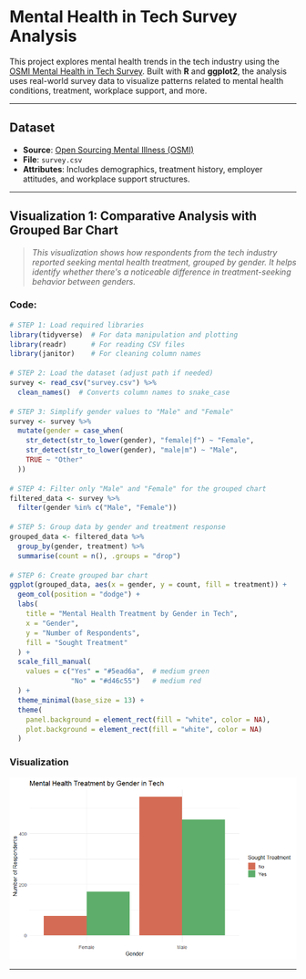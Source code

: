 # Mental Health in Tech Survey Analysis

This project explores mental health trends in the tech industry using the [OSMI Mental Health in Tech Survey](https://www.kaggle.com/datasets/osmi/mental-health-in-tech-survey). Built with **R** and **ggplot2**, the analysis uses real-world survey data to visualize patterns related to mental health conditions, treatment, workplace support, and more.

---

## Dataset

- **Source**: [Open Sourcing Mental Illness (OSMI)](https://osmihelp.org/research)
- **File**: `survey.csv`
- **Attributes**: Includes demographics, treatment history, employer attitudes, and workplace support structures.

---

## Visualization 1: Comparative Analysis with Grouped Bar Chart

> *This visualization shows how respondents from the tech industry reported seeking mental health treatment, grouped by gender. It helps identify whether there's a noticeable difference in treatment-seeking behavior between genders.*

### Code:
```r
# STEP 1: Load required libraries
library(tidyverse)  # For data manipulation and plotting
library(readr)      # For reading CSV files
library(janitor)    # For cleaning column names

# STEP 2: Load the dataset (adjust path if needed)
survey <- read_csv("survey.csv") %>%
  clean_names()  # Converts column names to snake_case

# STEP 3: Simplify gender values to "Male" and "Female"
survey <- survey %>%
  mutate(gender = case_when(
    str_detect(str_to_lower(gender), "female|f") ~ "Female",
    str_detect(str_to_lower(gender), "male|m") ~ "Male",
    TRUE ~ "Other"
  ))

# STEP 4: Filter only "Male" and "Female" for the grouped chart
filtered_data <- survey %>%
  filter(gender %in% c("Male", "Female"))

# STEP 5: Group data by gender and treatment response
grouped_data <- filtered_data %>%
  group_by(gender, treatment) %>%
  summarise(count = n(), .groups = "drop")

# STEP 6: Create grouped bar chart
ggplot(grouped_data, aes(x = gender, y = count, fill = treatment)) +
  geom_col(position = "dodge") +
  labs(
    title = "Mental Health Treatment by Gender in Tech",
    x = "Gender",
    y = "Number of Respondents",
    fill = "Sought Treatment"
  ) +
  scale_fill_manual(
    values = c("Yes" = "#5ead6a",  # medium green
               "No" = "#d46c55")   # medium red
  ) +
  theme_minimal(base_size = 13) +
  theme(
    panel.background = element_rect(fill = "white", color = NA),
    plot.background = element_rect(fill = "white", color = NA)
  )
```
### Visualization

![image_alt](https://github.com/zJayTech/Mental-Health-in-Tech-Survey-Analysis/blob/main/treatment-by-gender.png?raw=true)

---
